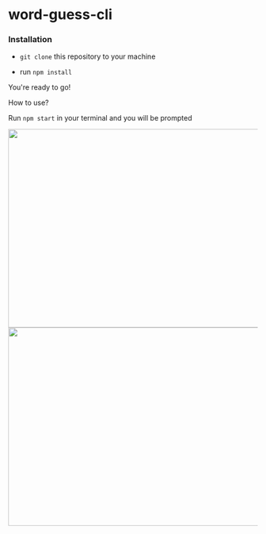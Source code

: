 # word-guess-cli

### Installation

* `git clone` this repository to your machine


* run `npm install`

You're ready to go!

How to use?

Run `npm start` in your terminal and you will be prompted 



<img src="https://thumbs.gfycat.com/LeadingEsteemedEyelashpitviper-size_restricted.gif" width="600" height="400" />
<img src="https://thumbs.gfycat.com/AmpleOddAquaticleech-size_restricted.gif" width="600" height="400" />
